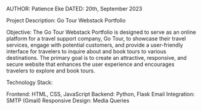 
AUTHOR: Patience Eke
DATED: 20th, September 2023

Project Description: Go Tour Webstack Portfolio

Objective:
The Go Tour Webstack Portfolio is designed to serve as an online platform for a travel support company, Go Tour, to showcase their travel services, engage with potential customers, and provide a user-friendly interface for travelers to inquire about and book tours to various destinations. The primary goal is to create an attractive, responsive, and secure website that enhances the user experience and encourages travelers to explore and book tours.


Technology Stack:

Frontend: HTML, CSS, JavaScript
Backend: Python, Flask
Email Integration: SMTP (Gmail)
Responsive Design: Media Queries
